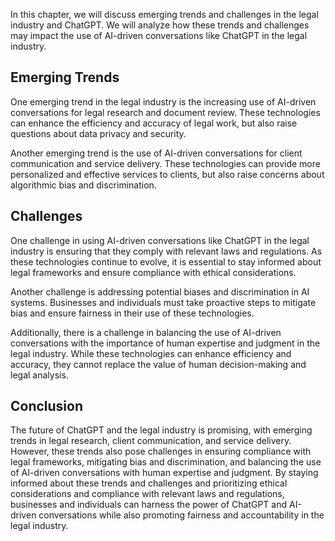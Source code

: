 
In this chapter, we will discuss emerging trends and challenges in the legal industry and ChatGPT. We will analyze how these trends and challenges may impact the use of AI-driven conversations like ChatGPT in the legal industry.

Emerging Trends
---------------

One emerging trend in the legal industry is the increasing use of AI-driven conversations for legal research and document review. These technologies can enhance the efficiency and accuracy of legal work, but also raise questions about data privacy and security.

Another emerging trend is the use of AI-driven conversations for client communication and service delivery. These technologies can provide more personalized and effective services to clients, but also raise concerns about algorithmic bias and discrimination.

Challenges
----------

One challenge in using AI-driven conversations like ChatGPT in the legal industry is ensuring that they comply with relevant laws and regulations. As these technologies continue to evolve, it is essential to stay informed about legal frameworks and ensure compliance with ethical considerations.

Another challenge is addressing potential biases and discrimination in AI systems. Businesses and individuals must take proactive steps to mitigate bias and ensure fairness in their use of these technologies.

Additionally, there is a challenge in balancing the use of AI-driven conversations with the importance of human expertise and judgment in the legal industry. While these technologies can enhance efficiency and accuracy, they cannot replace the value of human decision-making and legal analysis.

Conclusion
----------

The future of ChatGPT and the legal industry is promising, with emerging trends in legal research, client communication, and service delivery. However, these trends also pose challenges in ensuring compliance with legal frameworks, mitigating bias and discrimination, and balancing the use of AI-driven conversations with human expertise and judgment. By staying informed about these trends and challenges and prioritizing ethical considerations and compliance with relevant laws and regulations, businesses and individuals can harness the power of ChatGPT and AI-driven conversations while also promoting fairness and accountability in the legal industry.
